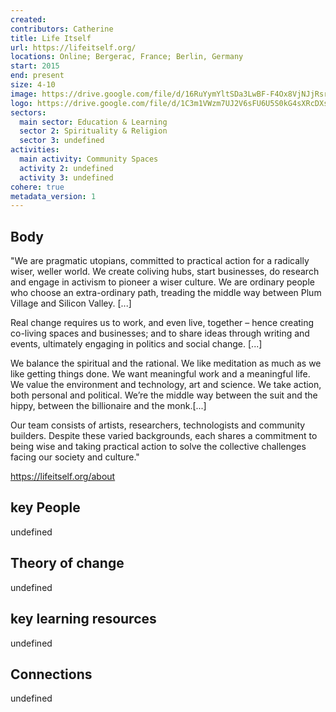 ```yaml
---
created:
contributors: Catherine
title: Life Itself
url: https://lifeitself.org/
locations: Online; Bergerac, France; Berlin, Germany
start: 2015
end: present
size: 4-10
image: https://drive.google.com/file/d/16RuYymYltSDa3LwBF-F4Ox8VjNJjRsrd/view
logo: https://drive.google.com/file/d/1C3m1VWzm7UJ2V6sFU6U5S0kG4sXRcDXs/view
sectors:
  main sector: Education & Learning
  sector 2: Spirituality & Religion
  sector 3: undefined
activities: 
  main activity: Community Spaces
  activity 2: undefined
  activity 3: undefined
cohere: true
metadata_version: 1
---
```



## Body

"We are pragmatic utopians, committed to practical action for a radically wiser, weller world. We create coliving hubs, start businesses, do research and engage in activism to pioneer a wiser culture. We are ordinary people who choose an extra-ordinary path, treading the middle way between Plum Village and Silicon Valley. [...]

Real change requires us to work, and even live, together – hence creating co-living spaces and businesses; and to share ideas through writing and events, ultimately engaging in politics and social change. [...]

We balance the spiritual and the rational. We like meditation as much as we like getting things done. We want meaningful work and a meaningful life. We value the environment and technology, art and science. We take action, both personal and political. We’re the middle way between the suit and the hippy, between the billionaire and the monk.[...]

Our team consists of artists, researchers, technologists and community builders. Despite these varied backgrounds, each shares a commitment to being wise and taking practical action to solve the collective challenges facing our society and culture."

https://lifeitself.org/about

## key People

undefined

## Theory of change

undefined

## key learning resources

undefined

## Connections

undefined

